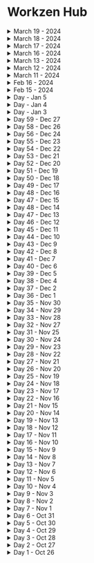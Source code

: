 # Workzen Hub
<details>
   <summary>March 19 - 2024</summary>

   - 🗞 [News](https://www.moneycontrol.com/news/world/bitcoin-slides-5-as-profit-taking-sweeps-crypto-12486411.html) - Bitcoin slides 5% as profit-taking sweeps crypto

</details>

<details>
   <summary>March 18 - 2024</summary>

   - 🗞 [News](https://www.cnbc.com/2024/03/18/apple-in-talks-to-license-googles-gemini-for-generative-ai-bloomberg.html) - Alphabet shares up 7% on report Apple is in talks to license Gemini AI for iPhones

</details>

<details>
   <summary>March 17 - 2024</summary>

   - <img align="center" src="https://raw.githubusercontent.com/rahuldkjain/github-profile-readme-generator/master/src/images/icons/Social/youtube.svg" height="15" width="15" />[
      Youtube](https://youtu.be/iWWWyG5ZwG8?si=sYKcYu0UX5ofppDl)
   - 🗞 [News](https://economictimes.indiatimes.com/industry/energy/oil-gas/small-cut-in-fuel-price-a-big-hit-to-omc-revenue-analysts/articleshow/108552453.cms?from=mdr) - Small cut in fuel price a big hit to OMC revenue: Analysts
   <!-- - 🧠 Facts - NASA’s internet speed is 91 GB per second. -->

</details>

<details>
   <summary>March 16 - 2024</summary>
   
      - 🗞 [News] https://www.hindustantimes.com/business/devin-ai-worlds-first-ai-software-engineer-is-here-so-will-it-take-your-job-101710399214108.html
</details>


<details>
   <summary>March 13 - 2024</summary>
   
      - 🗞 [News] https://www.moneycontrol.com/news/technology/tata-motors-to-build-rs-9000-cr-plant-in-tamil-nadu-to-generate-5000-jobs-12453741.html
</details>

<details>
   <summary>March 12 - 2024</summary>
   
      - 🗞 [News] https://www.thehindu.com/news/national/sbi-sends-electoral-bonds-details-to-election-commission/article67943294.ece
    
</details>

<details>
   <summary>March 11 - 2024</summary>
   
      - 🗞 [News] https://www.businesstoday.in/entrepreneurship/news/story/byjus-gives-up-all-office-spaces-except-bluru-hq-makes-wfh-compulsory-for-employees-indefinitely-420939-2024-03-11- 
    
</details>


<details>
   <summary>Feb 16 - 2024</summary>
   
      - 🧠 LC - https://leetcode.com/problems/palindrome-number/ 
    
</details>

<details>
   <summary>Feb 15 - 2024</summary>
   
      - 🧠 LC - https://leetcode.com/problems/two-sum/
    
</details>


<details>
   <summary>Day  - Jan 5</summary>
   
      - 🗞 [News](https://www.veera.com/?mtm_campaign=Website) - Veera browser
      - 🧠 Facts -Samsung is 38 years and 1 month older than Apple.
    
</details>

<details>
   <summary>Day  - Jan 4</summary>
   
      - 🗞 [News]("Cost Millions To Make": YouTuber MrBeast After Elon Musk Asks Him To Upload Videos On X) - "Cost Millions To Make": YouTuber MrBeast After Elon Musk Asks Him To Upload Videos On X
      - 🧠 Facts - eke - manage to support oneself or make a living with difficulty:
    
</details>

<details>
   <summary>Day  - Jan 3</summary>
   
    - BE Learning
    
</details>

<details>
   <summary>Day 59 - Dec 27</summary>
   
    - BE Learning
    
</details>

<details>
   <summary>Day 58 - Dec 26</summary>
   
    - BE Learning
    
</details>

<details>
   <summary>Day 56 - Dec 24</summary>
   
    - BE Learning
    
</details>

<details>
   <summary>Day 55 - Dec 23</summary>
   
    - BE learning
    
</details>

<details>
   <summary>Day 54 - Dec 22</summary>
   
    - BE learning
    
</details>

<details>
   <summary>Day 53 - Dec 21</summary>
   
    - BE learning
    
</details>

<details>
   <summary>Day 52 - Dec 20</summary>
   
    - portfolio updation
    
</details>

<details>
   <summary>Day 51 - Dec 19</summary>
   
    - portfolio updation
    
</details>

<details>
   <summary>Day 50 - Dec 18</summary>
   
  - 🗞 [News](https://www.hindustantimes.com/technology/google-suspended-2-500-fraudulent-loan-apps-on-play-store-fm-sitharaman-101702905875291.html) - Google suspended 2,500 fraudulent loan apps on Play Store: FM Sitharaman
   - 🧠 Facts - Giraffes need surprisingly little sleep. The average giraffe sleeps for 4.6 hours per day. 
    
</details>

<details>
   <summary>Day 49 - Dec 17</summary>
   
    - portfolio updation
    
</details>

<details>
   <summary>Day 48 - Dec 16</summary>
   
    - portfolio updation
    
</details>

<details>
   <summary>Day 47 - Dec 15</summary>
   
    - portfolio updation
    
</details>

<details>
   <summary>Day 48 - Dec 14</summary>
   
  - 🗞 [News](https://www.livemint.com/technology/tech-news/elon-musks-grok-ai-is-now-available-in-india-heres-how-you-can-get-access-to-the-chatbot-xai-11702519015854.html) - Elon Musk's Grok AI is now available for users in India
   - 🧠 Facts - grinch - a person who is mean-spirited and unfriendly
    
</details>

<details>
   <summary>Day 47 - Dec 13</summary>
   
  - 🗞 [News](https://www.hindustantimes.com/cities/bengaluru-news/vande-bharat-express-likely-to-be-started-between-bengaluru-coimbatore-details-101702372633381.html) - Apprenticeship Openings Jump By 75% Across India, Engineering, Industrial Sectors Take Lead: TeamLease Report
   - 🧠 Facts - win·some - attractive or appealing in appearance or character..
    
</details>

<details>
   <summary>Day 46 - Dec 12</summary>
   
    - devlopment of twinsta
    
</details>

<details>
   <summary>Day 45 - Dec 11</summary>
   
    - devlopment of twinsta
    
</details>

<details>
   <summary>Day 44 - Dec 10</summary>
   
    - devlopment of twinsta
    
</details>

<details>
   <summary>Day 43 - Dec 9</summary>
   
    - devlopment of twinsta
    
</details>

<details>
   <summary>Day 42 - Dec 8</summary>
   
    - devlopment of twinsta
    
</details>

<details>
   <summary>Day 41 - Dec 7</summary>
   
       - 🗞 [News](https://www.thequint.com/tech-and-auto/tech-news/google-introduces-gmail-ai-update-to-fight-spam-know-about-retvec-feature) - Google Introduces Gmail AI Update To Fight Spam; Know About the 'RETVec'(Resilient and Efficient Text Vectorizer) Feature
   - 🧠 Facts - tran·quil·i·ty - the quality or state of being tranquil; calm:
    
</details>

<details>
   <summary>Day 40 - Dec 6</summary>
   
       - 🗞 [News](https://knnindia.co.in/news/newsdetails/economy/apprenticeship-openings-jump-by-75-across-india-engineering-industrial-sectors-take-lead-teamlease-report?utm_source=newsshowcase&utm_medium=gnews&utm_campaign=CDAqEAgAKgcICjCUh6sLMJGSwwMwn-TKAg&utm_content=rundown) - Apprenticeship Openings Jump By 75% Across India, Engineering, Industrial Sectors Take Lead: TeamLease Report
   - 🧠 Facts - lev·i·ty - humor or frivolity, especially the treatment of a serious matter with humor or in a manner lacking due respect:
    
</details>

<details>
   <summary>Day 39 - Dec 5</summary>
   
    - devlopment of twinsta
    
</details>

<details>
   <summary>Day 38 - Dec 4</summary>
   
    - devlopment of twinsta
    
</details>

<details>
   <summary>Day 37 - Dec 2</summary>
   
    - devlopment of twinsta
    
</details>

<details>
   <summary>Day 36 - Dec 1</summary>

    - 🗞 [News](https://zeenews.india.com/electric-vehicles/tesla-cybertruck-launched-in-us-market-priced-much-higher-than-expected-2694079.html) - Tesla Cybertruck Launched In US Market, Priced Much Higher Than Expected
   - 🧠 Facts - resilient - strong enough to deal with illness, a shock, change, etc.
    
</details>

<details>
   <summary>Day 35 - Nov 30</summary>

    - 🗞 [News](https://news.google.com/articles/CBMiUWh0dHBzOi8vd3d3LmZvbmVhcmVuYS5jb20vYmxvZy80MTE0NzEvZ29vZ2xlLXBsYXktYmVzdC1hcHBzLWdhbWVzLTIwMjMtaW5kaWEuaHRtbNIBVWh0dHBzOi8vd3d3LmZvbmVhcmVuYS5jb20vYmxvZy80MTE0NzEvZ29vZ2xlLXBsYXktYmVzdC1hcHBzLWdhbWVzLTIwMjMtaW5kaWEuaHRtbC9hbXA?hl=en-IN&gl=IN&ceid=IN%3Aen) - best apps and games of 2023 on Google Play in India
   - 🧠 Facts - sough - make a moaning, whistling, or rushing sound:
    
</details>

<details>
   <summary>Day 34 - Nov 29</summary>

    - 🗞 [News](https://www.indiatvnews.com/technology/news/your-gmail-account-will-be-deleted-on-december-1-if-google-2023-11-28-904740) - Your gmail account will be deleted on December 1
   - 🧠 Facts - Detritus refers to debris—that is, the pieces that remain when something breaks, falls apart, or is destroyed.
    
</details>

<details>
   <summary>Day 33 - Nov 28</summary>

    - 🗞 [News](https://odishatv.in/news/national/over-99-mobile-phones-used-in-india-are-made-in-india-ashwini-vaishnaw-221265?utm_source=newsshowcase&utm_medium=gnews&utm_campaign=CDAqEAgAKgcICjDkxoYLMIjGhAMwwe8W&utm_content=rundown) - Over 99% mobile phones used in India are made in India: Ashwini Vaishnaw
   - 🧠 Facts - Culprit refers to a person who has committed a crime or done something wrong. Culprit can also refer to the source or cause of a problem.
    
</details>

<details>
   <summary>Day 32 - Nov 27</summary>

    - 🗞 [News](https://www.businesstoday.in/technology/news/story/foxconns-hon-hai-announces-16-bn-factory-investment-in-india-407279-2023-11-27) - Foxconn's Hon Hai announces $1.6-bn factory investment in India
   - 🧠 Facts - met·a·phor - a figure of speech in which a word or phrase is applied to an object or action to which it is not literally applicable
    
</details>

<details>
   <summary>Day 31 - Nov 25</summary>

   - devlopment of twinsta
    
</details>

<details>
   <summary>Day 30 - Nov 24</summary>

   - devlopment of twinsta
    
</details>

<details>
   <summary>Day 29 - Nov 23</summary>

   - started devlopment of twinsta
    
</details>

<details>
   <summary>Day 28 - Nov 22</summary>

   - 🗞 [News](https://www.ndtv.com/world-news/sam-altman-to-return-as-openai-ceo-4595396) - Massive Twist In OpenAI Saga, Sam Altman Returns As CEO Within 5 Days
   - 🧠 Facts - gour·mand - a person who enjoys eating and often eats too much.
</details>

<details>
   <summary>Day 27 - Nov 21</summary>

   - 🗞 [News](https://news.google.com/articles/CBMigAFodHRwczovL3d3dy5jbmJjdHYxOC5jb20vdGVjaG5vbG9neS9taWNyb3NvZnQtdW52ZWlscy1vdXRsb29rLWxpdGUtd2l0aC1zbXMtbG9jYWwtbGFuZ3VhZ2Utc3VwcG9ydC1mb3ItaW5kaWFuLXVzZXJzLTE4Mzc1MTQxLmh0bdIBhAFodHRwczovL3d3dy5jbmJjdHYxOC5jb20vdGVjaG5vbG9neS9taWNyb3NvZnQtdW52ZWlscy1vdXRsb29rLWxpdGUtd2l0aC1zbXMtbG9jYWwtbGFuZ3VhZ2Utc3VwcG9ydC1mb3ItaW5kaWFuLXVzZXJzLTE4Mzc1MTQxLmh0bS9hbXA?hl=en-IN&gl=IN&ceid=IN%3Aen) - Microsoft unveils Outlook Lite with SMS, local language support for Indian users
   - 🧠 Facts - In Los Angeles, there are fewer people than there are cars.
</details>

<details>
   <summary>Day 26 - Nov 20</summary>

   - 🗞 [News](https://timesofindia.indiatimes.com/gadgets-news/microsoft-hires-former-chatgpt-boss-sam-altman-to-lead-ai-team/articleshow/105351543.cms) - Microsoft hires former ChatGPT boss Sam Altman to lead AI team
   - 🧠 Facts - Donkey's milk is the best natural substitute for human milk.
</details>

<details>
   <summary>Day 25 - Nov 19</summary>

   - 🗞 [News](https://twitter.com/stats_feed/status/1725906996979773855?ref_src=twsrc%5Etfw%7Ctwcamp%5Etweetembed%7Ctwterm%5E1725906996979773855%7Ctwgr%5E51c7ed46f04d4d7bc1af47b2f8c7b60dbbe37a05%7Ctwcon%5Es1_&ref_url=https%3A%2F%2Fwww.livemint.com%2Fcompanies%2Fpeople%2Ffrom-apples-steve-jobs-to-openais-sam-altman-heres-the-list-of-founders-fired-from-their-own-companies-11700372220909.html) - Sam Altman fired as OpenAI CEO
   - 🧠 Facts - According to the Bible, the chicken came before the egg (Genesis 1:20-22).
</details>

<details>
   <summary>Day 24 - Nov 18</summary>

   - <img align="center" src="https://raw.githubusercontent.com/rahuldkjain/github-profile-readme-generator/master/src/images/icons/Social/youtube.svg" height="15" width="15" />[
      Youtube](https://mail.google.com/mail/u/0/#starred/FMfcgzGwHfkkbRKKnrCgvsxxMLWPBCXq) - Rakuten Technology Conference 2023
   - 🗞 [News](https://www.cnbctv18.com/technology/sam-altman-fired-as-openai-ceo-how-the-tech-world-reacted-18354441.htm) - Sam Altman fired as OpenAI CEO
   - 🧠 Facts - With 16 percent of total global production India is the world largest producer of milk in the world. 
</details>

<details>
   <summary>Day 23 - Nov 17</summary>

   - <img align="center" src="https://raw.githubusercontent.com/rahuldkjain/github-profile-readme-generator/master/src/images/icons/Social/youtube.svg" height="15" width="15" />[
      Youtube](https://youtube.com/shorts/a-ExHGsk_c8?si=jGuK7sjb8g2LLrgJ) - console log object trick
   - 🗞 [News](https://www.thehindu.com/sci-tech/technology/spotify-use-googles-ai-tailor-podcasts-audiobooks-recommendations/article67540021.ece) - Spotify expanded its partnership with Google Cloud to use large language models (LLMs) to help identify a user’s listening patterns across podcasts and audiobooks 
   - 🧠 Facts - Scotland chose the unicorn as its national animal.
</details>

<details>
   <summary>Day 22 - Nov 16</summary>

   - 🗞 [News](https://www.thehindu.com/sci-tech/technology/google-rolls-out-ai-chatbot-bard-for-teenagers/article67539503.ece) - Google rolls out AI chatbot Bard for teenagers
   - 🧠 Facts - em·pir·i·cal - based on, concerned with, or verifiable by observation or experience rather than theory or pure logic
</details>

<details>
   <summary>Day 21 - Nov 15</summary>

   - <img align="center" src="https://raw.githubusercontent.com/rahuldkjain/github-profile-readme-generator/master/src/images/icons/Social/youtube.svg" height="15" width="15" />[
      Youtube](https://youtube.com/shorts/t5reyDz4eVQ?si=D0iwymzJ_AHoxm6c) - JS trick
   - 🗞 [News](https://www.livemint.com/technology/tech-news/elon-musk-apologizes-after-piyush-goyals-visit-to-tesla-fremont-factory-my-apologies-honor-to-have-11699938795499.html) - Elon Musk apologizes after Piyush Goyal's visit to Tesla Fremont factory
   - 🧠 Facts - trou·vaille - a lucky find: 
</details>

<details>
   <summary>Day 20 - Nov 14</summary>

   - <img align="center" src="https://raw.githubusercontent.com/rahuldkjain/github-profile-readme-generator/master/src/images/icons/Social/youtube.svg" height="15" width="15" />[
      Youtube](https://youtube.com/shorts/bIZ9CD5fy4k?si=hl_atnO1oDFIjj7i) - JS trick
   - 🗞 [News](https://www.newindianexpress.com/business/2023/nov/14/sharechat-co-founders-launch-robotics-start-up-2632734.html) - Sharechat co-founders launch robotics start-up
   - 🧠 Facts - John Walker, the creator of Johnnie Walker Whisky, was a teetotaler and never touched the stuff himself. 
</details>

<details>
   <summary>Day 19 - Nov 13</summary>

   - <img align="center" src="https://raw.githubusercontent.com/rahuldkjain/github-profile-readme-generator/master/src/images/icons/Social/youtube.svg" height="15" width="15" />[
      Youtube](https://youtu.be/m1Au_FuWSps?si=xulSDHBnWpqSS6HH) - Spotify interview question
   - 🗞 [News](https://spacenews.com/spacex-launches-final-pair-of-o3b-mpower-satellites-needed-for-commercial-services/) - SpaceX launches final pair of O3b mPower satellites needed for commercial services
   - 🧠 Facts - Today’s word is mellifluous. It is an adjective that describes something that is sweet and smooth-sounding, like honey or musical
</details>

<details>
   <summary>Day 18 - Nov 12</summary>

   <!-- - <img align="center" src="https://raw.githubusercontent.com/rahuldkjain/github-profile-readme-generator/master/src/images/icons/Social/youtube.svg" height="15" width="15" />[ -->
      Youtube](https://youtu.be/n60Dn0UsbEk?si=_msXvtSDfa8hnGvg) - Array and Array methods
   - 🗞 [News](https://www.gadgetsnow.com/featured/explained-the-blue-vs-green-fight-between-apple-and-google/articleshow/105081508.cms?affid=tilltd&affExtParam2=flipkart_gn_web_slideshow) - The blue vs green fight between Apple and Google
   - 🧠 Facts - A day on Venus lasts longer than a year, it is 243 Earth days.
</details>

<details>
   <summary>Day 17 - Nov 11</summary>

   <!-- - <img align="center" src="https://raw.githubusercontent.com/rahuldkjain/github-profile-readme-generator/master/src/images/icons/Social/youtube.svg" height="15" width="15" />[ -->
      Youtube](https://youtu.be/n60Dn0UsbEk?si=_msXvtSDfa8hnGvg) - Array and Array methods
   - 🗞 [News](https://news.google.com/articles/CBMihQFodHRwczovL3d3dy5oaW5kdXN0YW50aW1lcy5jb20vdGVjaG5vbG9neS9jaGF0Z3B0LW1ha2Vycy12ZWlsZWQtY3Jpbmd5LWNoYXRib3QtZGlnLWF0LWVsb24tbXVzay1pdHMtbmFtZS1pcy1ncm9rLTEwMTY5OTY4ODI1MzY4NS5odG1s0gGJAWh0dHBzOi8vd3d3LmhpbmR1c3RhbnRpbWVzLmNvbS90ZWNobm9sb2d5L2NoYXRncHQtbWFrZXJzLXZlaWxlZC1jcmluZ3ktY2hhdGJvdC1kaWctYXQtZWxvbi1tdXNrLWl0cy1uYW1lLWlzLWdyb2stMTAxNjk5Njg4MjUzNjg1LWFtcC5odG1s?hl=en-IN&gl=IN&ceid=IN%3Aen) - ChatGPT maker's veiled 'cringy chatbot' dig at Elon Musk: ‘Its name is Grok’
   - 🧠 Facts - The name of the automotive company"Jeep" actually derives its name from the military term GP, which stands for General Purpose vehicles. 
</details>

<details>
   <summary>Day 16 - Nov 10</summary>

   - <img align="center" src="https://raw.githubusercontent.com/rahuldkjain/github-profile-readme-generator/master/src/images/icons/Social/youtube.svg" height="15" width="15" />[
      Youtube](https://youtu.be/n60Dn0UsbEk?si=_msXvtSDfa8hnGvg) - Array and Array methods
   - 🗞 [News](https://economictimes.indiatimes.com/tech/technology/apple-delays-work-on-next-years-iphone-mac-software-to-fix-bugs/articleshow/105048526.cms) - Apple delays work on next year’s iPhone, Mac software to fix bugs
   - 🧠 Facts - The world’s first animated feature film was made in Argentina
</details>


<details>
   <summary>Day 15 - Nov 9</summary>

   - <img align="center" src="https://raw.githubusercontent.com/rahuldkjain/github-profile-readme-generator/master/src/images/icons/Social/youtube.svg" height="15" width="15" />[
      Youtube](https://youtu.be/n60Dn0UsbEk?si=_msXvtSDfa8hnGvg) - Array and Array methods
   - 🗞 [News](https://news.google.com/articles/CCAiC1dmcjZBTzJQeEhrmAEB?hl=en-IN&gl=IN&ceid=IN%3Aen) - Disney+ Hotstar Loses 2.8 M Subscribers In Sep Quarter
   - 🧠 Facts - Greenland can't join FIFA because not enough grass grows there for a soccer field.

</details>

<details>
   <summary>Day 14 - Nov 8</summary>

   - <img align="center" src="https://raw.githubusercontent.com/rahuldkjain/github-profile-readme-generator/master/src/images/icons/Social/youtube.svg" height="15" width="15" />[
      Youtube](https://youtu.be/n60Dn0UsbEk?si=_msXvtSDfa8hnGvg) - Array and Array methods
   - 🗞 [News](https://www.msn.com/en-in/lifestyle/smart-living/i-m-a-former-google-recruiter-the-smartest-job-candidates-always-did-these-5-things-to-stand-out/ar-AA1jwGhv?ocid=msedgntp&cvid=efa91bf475eb47178fe82c644efa1073&ei=17) - The smartest job candidates always did these 5 things to stand out.
   - 🧠 Facts - pal·in·drome a word, phrase, or sequence that reads the same backward as forward, e.g., madam or nurses run..

</details>

<details>
   <summary>Day 13 - Nov 7</summary>

   - <img align="center" src="https://raw.githubusercontent.com/rahuldkjain/github-profile-readme-generator/master/src/images/icons/Social/youtube.svg" height="15" width="15" />[
      Youtube](https://youtu.be/n60Dn0UsbEk?si=_msXvtSDfa8hnGvg) - Array and Array methods
   - 🗞 [News](https://youtu.be/qdd2GZ0DVgc?si=EUJhf0K7OXAFwnE_) - Chat gpt 4 turbo dev day glimpse
   - 🧠 Facts - Cockamamie is an adjective used to describe something ridiculous, silly, or incredible.

</details>

<details>
   <summary>Day 12 - Nov 6</summary>

   - <img align="center" src="https://raw.githubusercontent.com/rahuldkjain/github-profile-readme-generator/master/src/images/icons/Social/youtube.svg" height="15" width="15" />[
      Youtube](https://youtu.be/vvanI8NRlSI?si=V_EbdmlMzFxkHuqN) - Functions / Methods
   - 🗞 [News](https://indianexpress.com/article/technology/artificial-intelligence/openai-devday-developers-conference-what-to-expect-where-to-watch-9015297/) - OpenAI’s first-ever developer conference tonight: What to expect and where to watch
   - 🧠 Facts - epitome - a perfect example of something.

</details>

<details>
   <summary>Day 11 - Nov 5</summary>

   - <img align="center" src="https://raw.githubusercontent.com/rahuldkjain/github-profile-readme-generator/master/src/images/icons/Social/youtube.svg" height="15" width="15" />[
      Youtube](https://youtu.be/mA23x39DjbI?si=ZM8nUaaGzvmtnwPw) - Switch / Nested conditions
   - 🗞 [News](https://www.livemint.com/companies/news/elon-musk-says-his-new-ai-bot-grok-will-have-sarcasm-and-access-to-x-information-11699179978073.html) -  Back
Elon Musk Says His New AI Bot ‘Grok’ Will Have Sarcasm and Access to X Information
   - 🧠 Facts -  Venezuela was the first country in the world to abolish the death penalty for all crimes, doing so by Constitution in 1863

</details>

<details>
   <summary>Day 10 - Nov 4</summary>

   - <img align="center" src="https://raw.githubusercontent.com/rahuldkjain/github-profile-readme-generator/master/src/images/icons/Social/youtube.svg" height="15" width="15" />[
      Youtube](https://youtu.be/mA23x39DjbI?si=fcnXF-hUj5cXeMQx) - Functions / Methods
   - 🗞 [News](https://www.news18.com/viral/haryana-pharma-company-gifts-cars-to-employees-on-diwali-honours-them-as-celebrities-8647921.html) - Haryana Pharma Company Gifts Cars to Employees on Diwali, Honours Them as 'Celebrities'
   - 🧠 Facts -  J is the last letter that was added to the English alphabet

</details>

<details>
   <summary>Day 9 - Nov 3</summary>

   - <img align="center" src="https://raw.githubusercontent.com/rahuldkjain/github-profile-readme-generator/master/src/images/icons/Social/youtube.svg" height="15" width="15" />[
      Youtube](https://youtu.be/ldYLYRNaucM?si=uVcqU3HrlJde24Wa) - Java
   - 🗞 [News](https://youtu.be/BF6lfPlAcgc?si=U5kfoX3k9BcFXGRV) - Tata Steel Posts Q2 Net Loss Bigger Than Estimate; But There Is A Silver Lining
   - 🧠 Facts -  Mosquitoes are attracted to certain colors.

</details>

<details>
   <summary>Day 8 - Nov 2</summary>

   - <img align="center" src="https://raw.githubusercontent.com/rahuldkjain/github-profile-readme-generator/master/src/images/icons/Social/youtube.svg" height="15" width="15" />[
      Youtube](https://youtu.be/TAtrPoaJ7gc?si=i_XohLcVBDQDvQJa) - Java
   - 🗞 [News](https://www.airtel.in/press-release/10-2023/airtel-in-partnership-with-ericsson-successfully-tests) - airtel-in-partnership-with-ericsson Test of Reduced Capability (RedCap) software on the Airtel 5G network.This will bring down complexity and extend the battery life of devices while delivering higher data speeds
   - 🧠 Facts - https://medium.com/thefreshwrites/conversions-and-promotions-in-java-d58959c994fa

</details>

<details>
   <summary>Day 7 - Nov 1</summary>

   - <img align="center" src="https://raw.githubusercontent.com/rahuldkjain/github-profile-readme-generator/master/src/images/icons/Social/youtube.svg" height="15" width="15" />[
      Youtube](https://youtube.com/shorts/Votsx3M1i24?si=R0va2eO30cOs9e_K) - Monotonic array
   - 🗞 [News](https://tech.hindustantimes.com/tech/news/cut-apple-scary-fast-event-was-shot-on-iphone-15-pro-max-to-launch-new-imac-macbook-pro-71698827210888.html) - Apple ‘Scary Fast’ event was shot on iPhone 15 Pro Max to launch new iMac, MacBook Pro
   - 🧠 Facts - Jira is the most popular software development project management application. The second most popular is Trello.

</details>

<details>
   <summary>Day 6 - Oct 31</summary>

   - <img align="center" src="https://raw.githubusercontent.com/rahuldkjain/github-profile-readme-generator/master/src/images/icons/Social/youtube.svg" height="15" width="15" />[
      Youtube](https://www.instagram.com/reel/Cy7m0LgrX9t/?igshid=MzRlODBiNWFlZA==) - Loader React
   - 🗞 [News](https://www.investopedia.com/personal-financial-management-pfm-5181311) - Getting started with personal finance
   - 🧠 Facts - A Petabyte is a lot of data - 1L GB = 1 Petabyte

</details>

<details>
   <summary>Day 5 - Oct 30</summary>

   - <img align="center" src="https://raw.githubusercontent.com/rahuldkjain/github-profile-readme-generator/master/src/images/icons/Social/youtube.svg" height="15" width="15" />[
      Youtube](https://youtube.com/shorts/q_nUHURoR24?si=LOPdatSx7vhhG2HC) - Avoid JS mistakes
   - 🗞 [News](https://www.bqprime.com/quarterly-earnings/tvs-motor-q2-results-profit-surges-32-on-higher-sales) - TVS Motor Q2 Results: Profit Surges 32% On Higher Sales
   - 🧠 Facts - In China being a professional Panda hugger is a viable career choice that can earn you up to 32,000$ yearly.

</details>

<details>
   <summary>Day 4 - Oct 29</summary>

   - <img align="center" src="https://raw.githubusercontent.com/rahuldkjain/github-profile-readme-generator/master/src/images/icons/Social/youtube.svg" height="15" width="15" />[
      Youtube](https://youtu.be/0r1SfRoLuzU?si=B24jYtFKdEsWwRTX) - Loops
   - 🗞 [News](https://youtube.com/shorts/hIiz8Km2tpo?si=xQk5pvL4eNaykJHr) - Google 5 intresting search
   - 🧠 Facts - It takes a drop of water 90 days to travel the entire Mississippi River

</details>

<details>
   <summary>Day 3 - Oct 28</summary>

   - <img align="center" src="https://raw.githubusercontent.com/rahuldkjain/github-profile-readme-generator/master/src/images/icons/Social/youtube.svg" height="15" width="15" />[
      Youtube](https://youtu.be/I5srDu75h_M?si=Gf17h7A7ZMRttsHZ) - Java Day 2 - If-else, Switch Break
   - 🗞 [News](https://www.strategyzer.com/library/spotify-business-model#:~:text=It%20uses%20a%20freemium%20revenue,keep%20its%20premium%20experience%20delightful.) - Spotify Buisness Model
   - 🧠 Facts - In China, roughly 20 million trees are chopped down every year to make disposable chopsticks

</details>

<details>
   <summary>Day 2 - Oct 27</summary>

   - <img align="center" src="https://raw.githubusercontent.com/rahuldkjain/github-profile-readme-generator/master/src/images/icons/Social/youtube.svg" height="15" width="15" />[
      Youtube](https://youtu.be/yRpLlJmRo2w?si=GwaKCMs-cOIyZJVM) - Java Day 1 - I/0
   - 🗞 [News](https://analyticsindiamag.com/why-is-everyone-making-genai-laptops/) - GenAI Laptops Future
   - 🧠 Facts - To prove that stomach ulcers are caused by bacteria, Barry Marshall drank broth filled with infectious bacteria, got ulcers, then cured himself with antibiotics. He won a Nobel Prize in 2005..

</details>

<details>
   <summary>Day 1 - Oct 26</summary>

   - <img align="center" src="https://raw.githubusercontent.com/rahuldkjain/github-profile-readme-generator/master/src/images/icons/Social/youtube.svg" height="15" width="15" />[
      Youtube](https://youtube.com/shorts/ilyWzhrV4o0?si=4pBSIgFNiq-tK1T2) - Js forloop and foreach loop
   - 🗞 [News](https://www.hindustantimes.com/business/adani-group-to-raise-4-billion-to-fund-green-hydrogen-plans-101698325168137.html) - Adani Group to raise $4 billion to fund green hydrogen plans
   - 🧠 Facts - NASA’s internet speed is 91 GB per second.

</details>
